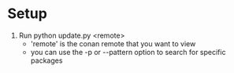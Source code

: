 # Setup
1. Run python update.py \<remote\>
    * 'remote' is the conan remote that you want to view
    * you can use the -p or --pattern option to search for specific packages